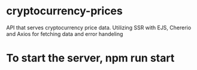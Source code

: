 # cryptocurrency-prices
 API that serves cryptocurrency price data. Utilizing SSR with EJS, Chererio and Axios for fetching data and error handeling

# To start the server, npm run start

